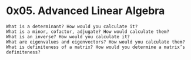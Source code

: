# 0x05. Advanced Linear Algebra

    What is a determinant? How would you calculate it?
    What is a minor, cofactor, adjugate? How would calculate them?
    What is an inverse? How would you calculate it?
    What are eigenvalues and eigenvectors? How would you calculate them?
    What is definiteness of a matrix? How would you determine a matrix’s definiteness?

